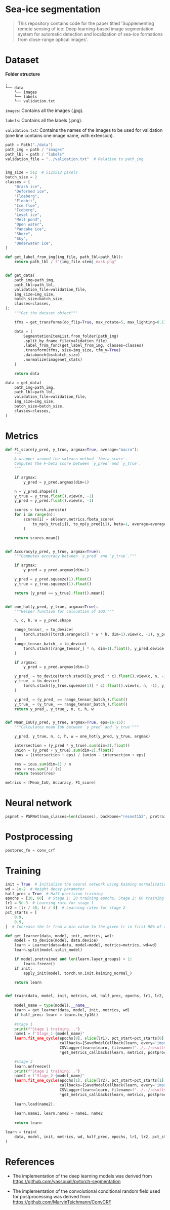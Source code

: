 
# Sea-ice segmentation
> This repository contains code for the paper titled 'Supplementing remote sensing of ice: Deep learning-based image segmentation system for automatic detection and localization of sea-ice formations from close-range optical images'. 


# Dataset

**Folder structure**


```
.
└── data
    └── images
    └── labels
    └── validation.txt
```

```images```: Contains all the images (.jpg).

```labels```: Contains all the labels (.png).

```validation.txt```: Contains the names of the images to be used for validation (one line contains one image name, with extension).

```python
path = Path("./data")
path_img = path / "images"
path_lbl = path / "labels"
validation_file = "../validation.txt"  # Relative to path_img


img_size = 512  # 512x512 pixels
batch_size = 2
classes = [
    "Brash ice",
    "Deformed ice",
    "Floeberg",
    "Floebit",
    "Ice floe",
    "Iceberg",
    "Level ice",
    "Melt pond",
    "Open water",
    "Pancake ice",
    "Shore",
    "Sky",
    "Underwater ice",
]
```

```python
def get_label_from_img(img_file, path_lbl=path_lbl):
    return path_lbl / f"{img_file.stem}_mask.png"


def get_data(
    path_img=path_img,
    path_lbl=path_lbl,
    validation_file=validation_file,
    img_size=img_size,
    batch_size=batch_size,
    classes=classes,
):
    """Get the dataset object"""

    tfms = get_transforms(do_flip=True, max_rotate=5, max_lighting=0.1)

    data = (
        SegmentationItemList.from_folder(path_img)
        .split_by_fname_file(validation_file)
        .label_from_func(get_label_from_img, classes=classes)
        .transform(tfms, size=img_size, tfm_y=True)
        .databunch(bs=batch_size)
        .normalize(imagenet_stats)
    )

    return data
```

```python
data = get_data(
    path_img=path_img,
    path_lbl=path_lbl,
    validation_file=validation_file,
    img_size=img_size,
    batch_size=batch_size,
    classes=classes,
)
```

# Metrics

```python
def F1_score(y_pred, y_true, argmax=True, average="macro"):
    """
    A wrapper around the sklearn method `fbeta_score`.
    Computes the F-beta score between `y_pred` and `y_true`.
    """

    if argmax:
        y_pred = y_pred.argmax(dim=1)

    n = y_pred.shape[0]
    y_true = y_true.float().view(n, -1)
    y_pred = y_pred.float().view(n, -1)

    scores = torch.zeros(n)
    for i in range(n):
        scores[i] = sklearn.metrics.fbeta_score(
            to_np(y_true[i]), to_np(y_pred[i]), beta=1, average=average
        )

    return scores.mean()


def Accuracy(y_pred, y_true, argmax=True):
    """Computes accuracy between `y_pred` and `y_true`."""

    if argmax:
        y_pred = y_pred.argmax(dim=1)

    y_pred = y_pred.squeeze(1).float()
    y_true = y_true.squeeze(1).float()

    return (y_pred == y_true).float().mean()


def one_hot(y_pred, y_true, argmax=True):
    """Helper function for calcuation of IOU."""

    n, c, h, w = y_pred.shape

    range_tensor_ = to_device(
        torch.stack([torch.arange(c)] * w * h, dim=1).view(c, -1), y_pred.device
    )
    range_tensor_batch_ = to_device(
        torch.stack([range_tensor_] * n, dim=1).float(), y_pred.device
    )

    if argmax:
        y_pred = y_pred.argmax(dim=1)

    y_pred_ = to_device(torch.stack([y_pred] * c).float().view(c, n, -1), y_pred.device)
    y_true_ = to_device(
        torch.stack([y_true.squeeze(1)] * c).float().view(c, n, -1), y_pred.device
    )

    y_pred_ = (y_pred_ == range_tensor_batch_).float()
    y_true_ = (y_true_ == range_tensor_batch_).float()
    return y_pred_, y_true_, n, c, h, w


def Mean_IoU(y_pred, y_true, argmax=True, eps=1e-15):
    """Calculates mean IoU between `y_pred` and `y_true`"""

    y_pred, y_true, n, c, h, w = one_hot(y_pred, y_true, argmax)

    intersection = (y_pred * y_true).sum(dim=2).float()
    union = (y_pred + y_true).sum(dim=2).float()
    ious = (intersection + eps) / (union - intersection + eps)

    res = ious.sum(dim=1) / n
    res = res.sum() / (c)
    return tensor(res)
```

```python
metrics = [Mean_IoU, Accuracy, F1_score]
```

# Neural network

```python
pspnet = PSPNet(num_classes=len(classes), backbone="resnet152", pretrained=False)
```

# Postprocessing 

```python
postproc_fn = conv_crf
```

# Training

```python
init = True  # Initialize the neural network using Kaiming normalization
wd = 1e-2  # Weight decay parameter
half_prec = True  # Half precision training
epochs = [20, 60]  # Stage 1: 20 training epochs, Stage 2: 60 training epochs
lr1 = 5e-3  # Learning rate for stage 1
lr2 = [lr / 40, lr / 4]  # Learning rates for stage 2
pct_starts = [
    0.9,
    0.9,
]  # Increase the lr from a min value to the given lr in first 90% of the training iterations in both stage 1 and 2
```

```python
def get_learner(data, model, init, metrics, wd):
    model = to_device(model, data.device)
    learn = Learner(data=data, model=model, metrics=metrics, wd=wd)
    learn.split(model.split_model)

    if model.pretrained and len(learn.layer_groups) > 1:
        learn.freeze()
    if init:
        apply_init(model, torch.nn.init.kaiming_normal_)

    return learn


def train(data, model, init, metrics, wd, half_prec, epochs, lr1, lr2, pct_starts, postproc_fn):
      
    model_name = type(model).__name__
    learn = get_learner(data, model, init, metrics, wd)
    if half_prec: learn = learn.to_fp16()
    
    #stage 1
    print(f"Stage 1 training...")
    name1 = f'Stage_1-{model_name}"
    learn.fit_one_cycle(epochs[0], slice(lr1), pct_start=pct_starts[0], 
                        callbacks=[SaveModelCallback(learn, every='improvement', monitor='meanIOU-ConvCRF', mode='max', name=name1), 
                        CSVLogger(learn=learn, filename=f"../../results/{model_name}"),  #filename is relative to the path_img
                        *get_metrics_callbacks(learn, metrics, postproc_fn)])

    #stage 2
    learn.unfreeze()
    print(f"Stage 2 training...")
    name2 = f'Stage_2-{model_name}"
    learn.fit_one_cycle(epochs[1], slice(lr2), pct_start=pct_starts[1], 
                        callbacks=[SaveModelCallback(learn, every='improvement', monitor='meanIOU-ConvCRF', mode='max', name=name2), 
                        CSVLogger(learn=learn, filename=f"../../results/{model_name}", append=True),  #filename is relative to the path_img
                        *get_metrics_callbacks(learn, metrics, postproc_fn)])
    
    learn.load(name2);
                                   
    learn.name1, learn.name2 = name1, name2
    
    return learn
```

```python
learn = train(
    data, model, init, metrics, wd, half_prec, epochs, lr1, lr2, pct_starts, postproc_fn
)
```

# References

- The implementation of the deep learning models was derived from https://github.com/yassouali/pytorch-segmentation

- The implementation of the convolutional conditional random field used for postprocessing was derived from https://github.com/MarvinTeichmann/ConvCRF 
